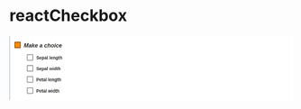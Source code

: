 # reactCheckbox

![](https://raw.githubusercontent.com/stla/reactCheckbox/main/inst/gif/reactCheckbox.gif)
